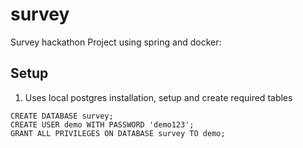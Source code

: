 # survey

Survey hackathon Project using spring and docker:

## Setup

1. Uses local postgres installation, setup and create required tables

```
CREATE DATABASE survey;
CREATE USER demo WITH PASSWORD 'demo123';
GRANT ALL PRIVILEGES ON DATABASE survey TO demo;
```
